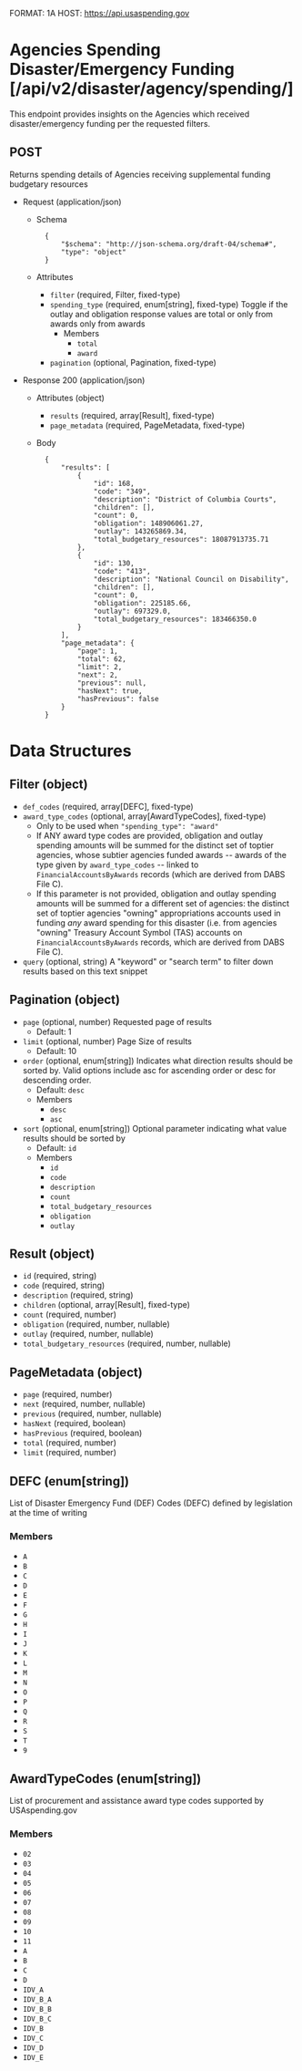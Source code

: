 FORMAT: 1A
HOST: https://api.usaspending.gov

# Agencies Spending Disaster/Emergency Funding [/api/v2/disaster/agency/spending/]

This endpoint provides insights on the Agencies which received disaster/emergency funding per the requested filters.

## POST

Returns spending details of Agencies receiving supplemental funding budgetary resources

+ Request (application/json)
    + Schema

            {
                "$schema": "http://json-schema.org/draft-04/schema#",
                "type": "object"
            }

    + Attributes
        + `filter` (required, Filter, fixed-type)
        + `spending_type` (required, enum[string], fixed-type)
            Toggle if the outlay and obligation response values are total or only from awards only from awards
            + Members
                + `total`
                + `award`
        + `pagination` (optional, Pagination, fixed-type)

+ Response 200 (application/json)
    + Attributes (object)
        + `results` (required, array[Result], fixed-type)
        + `page_metadata` (required, PageMetadata, fixed-type)


    + Body

            {
                "results": [
                    {
                        "id": 168,
                        "code": "349",
                        "description": "District of Columbia Courts",
                        "children": [],
                        "count": 0,
                        "obligation": 148906061.27,
                        "outlay": 143265869.34,
                        "total_budgetary_resources": 18087913735.71
                    },
                    {
                        "id": 130,
                        "code": "413",
                        "description": "National Council on Disability",
                        "children": [],
                        "count": 0,
                        "obligation": 225185.66,
                        "outlay": 697329.0,
                        "total_budgetary_resources": 183466350.0
                    }
                ],
                "page_metadata": {
                    "page": 1,
                    "total": 62,
                    "limit": 2,
                    "next": 2,
                    "previous": null,
                    "hasNext": true,
                    "hasPrevious": false
                }
            }

# Data Structures

## Filter (object)
+ `def_codes` (required, array[DEFC], fixed-type)
+ `award_type_codes` (optional, array[AwardTypeCodes], fixed-type)
    + Only to be used when `"spending_type": "award"`
    + If ANY award type codes are provided, obligation and outlay spending amounts will be summed for the distinct set of toptier
      agencies, whose subtier agencies funded awards -- awards of the type given by `award_type_codes` -- linked to
      `FinancialAccountsByAwards` records (which are derived from DABS File C).
    + If this parameter is not provided, obligation and outlay spending amounts will be summed for a different set of agencies:
      the distinct set of toptier agencies "owning" appropriations accounts used in funding _any_ award spending for this disaster
      (i.e. from agencies "owning" Treasury Account Symbol (TAS) accounts on `FinancialAccountsByAwards` records, which are derived from DABS File C).
+ `query` (optional, string)
    A "keyword" or "search term" to filter down results based on this text snippet

## Pagination (object)
+ `page` (optional, number)
    Requested page of results
    + Default: 1
+ `limit` (optional, number)
    Page Size of results
    + Default: 10
+ `order` (optional, enum[string])
    Indicates what direction results should be sorted by. Valid options include asc for ascending order or desc for descending order.
    + Default: `desc`
    + Members
        + `desc`
        + `asc`
+ `sort` (optional, enum[string])
    Optional parameter indicating what value results should be sorted by
    + Default: `id`
    + Members
        + `id`
        + `code`
        + `description`
        + `count`
        + `total_budgetary_resources`
        + `obligation`
        + `outlay`

## Result (object)
+ `id` (required, string)
+ `code` (required, string)
+ `description` (required, string)
+ `children` (optional, array[Result], fixed-type)
+ `count` (required, number)
+ `obligation` (required, number, nullable)
+ `outlay` (required, number, nullable)
+ `total_budgetary_resources` (required, number, nullable)

## PageMetadata (object)
+ `page` (required, number)
+ `next` (required, number, nullable)
+ `previous` (required, number, nullable)
+ `hasNext` (required, boolean)
+ `hasPrevious` (required, boolean)
+ `total` (required, number)
+ `limit` (required, number)

## DEFC (enum[string])
List of Disaster Emergency Fund (DEF) Codes (DEFC) defined by legislation at the time of writing

### Members
+ `A`
+ `B`
+ `C`
+ `D`
+ `E`
+ `F`
+ `G`
+ `H`
+ `I`
+ `J`
+ `K`
+ `L`
+ `M`
+ `N`
+ `O`
+ `P`
+ `Q`
+ `R`
+ `S`
+ `T`
+ `9`

## AwardTypeCodes (enum[string])
List of procurement and assistance award type codes supported by USAspending.gov

### Members
+ `02`
+ `03`
+ `04`
+ `05`
+ `06`
+ `07`
+ `08`
+ `09`
+ `10`
+ `11`
+ `A`
+ `B`
+ `C`
+ `D`
+ `IDV_A`
+ `IDV_B_A`
+ `IDV_B_B`
+ `IDV_B_C`
+ `IDV_B`
+ `IDV_C`
+ `IDV_D`
+ `IDV_E`
